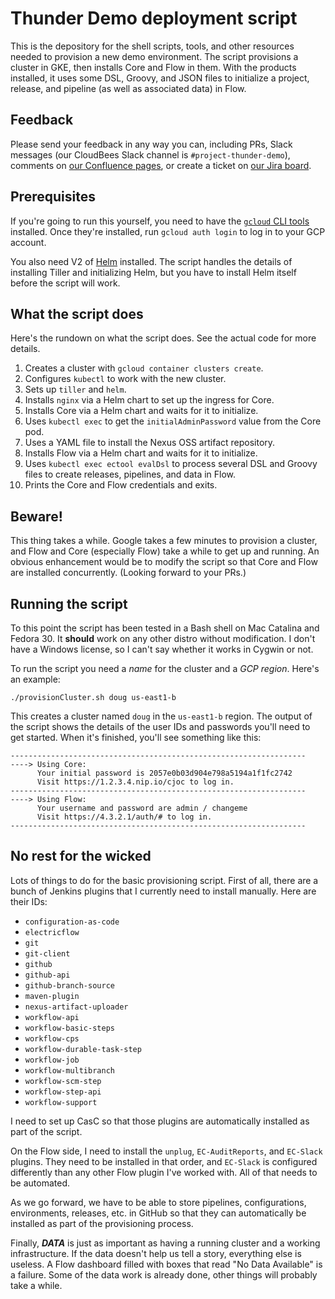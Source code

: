 # Thunder Demo deployment script

This is the depository for the shell scripts, tools, and other resources needed to provision a new 
demo environment. The script provisions a cluster in GKE, then installs Core and 
Flow in them. With the products installed, it uses some DSL, Groovy, and JSON files
to initialize a project, release, and pipeline (as well as associated data) in Flow. 

## Feedback

Please send your feedback in any way you can, including PRs, Slack messages 
(our CloudBees Slack channel is `#project-thunder-demo`), comments on 
[our Confluence pages](https://cloudbees.atlassian.net/wiki/spaces/PMT/pages/1004046750/Demo+Ecosystem+-+Overview), 
or create a ticket on 
[our Jira board](https://cloudbees.atlassian.net/secure/RapidBoard.jspa?rapidView=459&projectKey=DECO).

## Prerequisites

If you're going to run this yourself, you need to have the 
[`gcloud` CLI tools](https://cloud.google.com/sdk/docs/quickstarts) installed. 
Once they're installed, run `gcloud auth login` to log in to your GCP account. 

You also need V2 of [Helm](https://v2.helm.sh) installed. The script handles the 
details of installing Tiller
and initializing Helm, but you have to install Helm itself before the script will work. 

## What the script does

Here's the rundown on what the script does. See the actual code for more details.

1. Creates a cluster with `gcloud container clusters create`.
1. Configures `kubectl` to work with the new cluster.
1. Sets up `tiller` and `helm`.
1. Installs `nginx` via a Helm chart to set up the ingress for Core.
1. Installs Core via a Helm chart and waits for it to initialize.
1. Uses `kubectl exec` to get the `initialAdminPassword` value from the Core pod.
1. Uses a YAML file to install the Nexus OSS artifact repository.
1. Installs Flow via a Helm chart and waits for it to initialize.
1. Uses `kubectl exec ectool evalDsl` to process several DSL and Groovy files to create releases, pipelines, and data in Flow.
1. Prints the Core and Flow credentials and exits.

## Beware!

This thing takes a while. Google takes a few minutes to provision a cluster, and
Flow and Core (especially Flow) take a while to get up and running.
An obvious enhancement would be to modify the script so that Core and Flow are
installed concurrently. (Looking forward to your PRs.)

## Running the script

To this point the script has been tested in a Bash shell on Mac Catalina and Fedora 30. It **should** 
work on any other distro without modification. I don't have a Windows license, so I can't say whether 
it works in Cygwin or not. 

To run the script you need a *name* for the cluster and a *GCP region*. Here's an example: 

```
./provisionCluster.sh doug us-east1-b
```

This creates a cluster named `doug` in the `us-east1-b` region. The output of the script
shows the details of the user IDs and passwords you'll need to get started. 
When it's finished, you'll see something like this: 

```
------------------------------------------------------------------
----> Using Core: 
      Your initial password is 2057e0b03d904e798a5194a1f1fc2742
      Visit https://1.2.3.4.nip.io/cjoc to log in.
------------------------------------------------------------------
----> Using Flow: 
      Your username and password are admin / changeme
      Visit https://4.3.2.1/auth/# to log in.
------------------------------------------------------------------
```

## No rest for the wicked

Lots of things to do for the basic provisioning script. First of all, there are a bunch
of Jenkins plugins that I currently need to install manually. Here are their IDs:

* `configuration-as-code`
* `electricflow`
* `git`
* `git-client`
* `github`
* `github-api`
* `github-branch-source`
* `maven-plugin`
* `nexus-artifact-uploader`
* `workflow-api`
* `workflow-basic-steps`
* `workflow-cps`
* `workflow-durable-task-step`
* `workflow-job`
* `workflow-multibranch`
* `workflow-scm-step`
* `workflow-step-api`
* `workflow-support`

I need to set up CasC so that those plugins are automatically installed as part of the 
script. 

On the Flow side, I need to install the `unplug`, `EC-AuditReports`, and `EC-Slack` plugins. 
They need to be installed in that order, and `EC-Slack` is configured differently than 
any other Flow plugin I've worked with. All of that needs to be automated. 

As we go forward, we have to be able to store pipelines, configurations, environments, 
releases, etc. in GitHub so that they can automatically be installed as part of the 
provisioning process. 

Finally, **_DATA_** is just as important as having a running cluster and a working 
infrastructure. If the data doesn't help us tell a story, everything else is useless. 
A Flow dashboard filled with boxes that read "No Data Available" is a failure. Some of the data work is already done, other things will probably take a while. 
